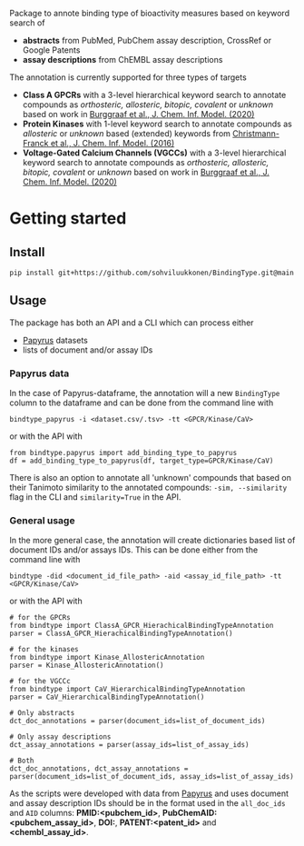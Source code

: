 
Package to annote binding type of bioactivity measures based on keyword search of
- __abstracts__ from PubMed, PubChem assay description, CrossRef or Google Patents
- __assay descriptions__ from ChEMBL assay descriptions

The annotation is currently supported for three types of targets
- __Class A GPCRs__ with a 3-level hierarchical keyword search to annotate compounds as _orthosteric, allosteric, bitopic, covalent_ or  _unknown_ based on work in [Burggraaf et al., J. Chem. Inf. Model. (2020)](https://doi.org/10.1021/acs.jcim.0c00695)
- __Protein Kinases__ with 1-level keyword search to annotate compounds as _allosteric_ or _unknown_ based (extended) keywords from [Christmann-Franck et al., J. Chem. Inf. Model. (2016)](https://doi.org/10.1021/acs.jcim.6b00122)
- __Voltage-Gated Calcium Channels (VGCCs)__ with a 3-level hierarchical keyword search to annotate compounds as _orthosteric, allosteric, bitopic, covalent_ or  _unknown_ based on work in [Burggraaf et al., J. Chem. Inf. Model. (2020)](https://doi.org/10.1021/acs.jcim.0c00695)

# Getting started

## Install

    pip install git+https://github.com/sohviluukkonen/BindingType.git@main

## Usage

The package has both an API and a CLI which can process either
- [Papyrus](https://github.com/OlivierBeq/Papyrus-scripts) datasets
- lists of document and/or assay IDs

### Papyrus data

In the case of Papyrus-dataframe, the annotation will a new `BindingType` column to the dataframe and can be done from the command line with
```
bindtype_papyrus -i <dataset.csv/.tsv> -tt <GPCR/Kinase/CaV>
```
or with the API with
```
from bindtype.papyrus import add_binding_type_to_papyrus
df = add_binding_type_to_papyrus(df, target_type=GPCR/Kinase/CaV)
```

There is also an option to annotate all 'unknown' compounds that based on their Tanimoto similarity to the annotated compounds: `-sim, --similarity` flag in the CLI and `similarity=True` in the API.

### General usage

In the more general case, the annotation will create dictionaries based list of document IDs and/or assays IDs. This can be done either from the command line with
```
bindtype -did <document_id_file_path> -aid <assay_id_file_path> -tt <GPCR/Kinase/CaV>
```
or with the API with 
```
# for the GPCRs
from bindtype import ClassA_GPCR_HierachicalBindingTypeAnnotation
parser = ClassA_GPCR_HierachicalBindingTypeAnnotation()

# for the kinases
from bindtype import Kinase_AllostericAnnotation
parser = Kinase_AllostericAnnotation()

# for the VGCCc
from bindtype import CaV_HierarchicalBindingTypeAnnotation
parser = CaV_HierarchicalBindingTypeAnnotation()

# Only abstracts
dct_doc_annotations = parser(document_ids=list_of_document_ids)

# Only assay descriptions
dct_assay_annotations = parser(assay_ids=list_of_assay_ids)

# Both
dct_doc_annotations, dct_assay_annotations = parser(document_ids=list_of_document_ids, assay_ids=list_of_assay_ids)
```

As the scripts were developed with data from [Papyrus](https://github.com/OlivierBeq/Papyrus-scripts) and uses document and assay description IDs should be in the format used in the `all_doc_ids` and `AID` columns: __PMID:<pubchem_id>__, __PubChemAID:<pubchem_assay_id>__, __DOI:<doi>__, __PATENT:<patent_id>__ and __<chembl_assay_id>__.
